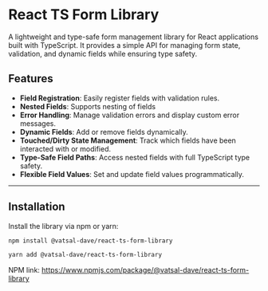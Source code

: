 # React TS Form Library

A lightweight and type-safe form management library for React applications built with TypeScript. It provides a simple API for managing form state, validation, and dynamic fields while ensuring type safety.

## Features

- **Field Registration**: Easily register fields with validation rules.
- **Nested Fields**: Supports nesting of fields
- **Error Handling**: Manage validation errors and display custom error messages.
- **Dynamic Fields**: Add or remove fields dynamically.
- **Touched/Dirty State Management**: Track which fields have been interacted with or modified.
- **Type-Safe Field Paths**: Access nested fields with full TypeScript type safety.
- **Flexible Field Values**: Set and update field values programmatically.

---

## Installation

Install the library via npm or yarn:

```bash
npm install @vatsal-dave/react-ts-form-library

yarn add @vatsal-dave/react-ts-form-library
```
NPM link: https://www.npmjs.com/package/@vatsal-dave/react-ts-form-library
